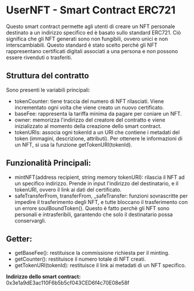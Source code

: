 # UserNFT - Smart Contract ERC721

Questo smart contract permette agli utenti di creare un NFT personale destinato a un indirizzo specifico ed è basato sullo standard ERC721. Ciò significa che gli NFT generati sono non fungibili, ovvero unici e non interscambiabili. Questo standard è stato scelto perché gli NFT rappresentano certificati digitali associati a una persona e non possono essere rivenduti o trasferiti.

## Struttura del contratto

Sono presenti le variabili principali:

- tokenCounter: tiene traccia del numero di NFT rilasciati. Viene incrementato ogni volta che viene creato un nuovo certificato.
- baseFee: rappresenta la tariffa minima da pagare per coniare un NFT.
- owner: memorizza l'indirizzo del creatore del contratto e viene inizializzato al momento della creazione dello smart contract.
- tokenURIs: associa ogni tokenId a un URI che contiene i metadati del token (immagini, descrizione, attributi). Per ottenere le informazioni di un NFT, si usa la funzione getTokenURI(tokenId).

## Funzionalità Principali:
- mintNFT(address recipient, string memory tokenURI): rilascia il NFT ad un specifico indirizzo. Prende in input l'indirizzo del destinatario, e il tokenURI, ovvero il link ai dati del certificato. 
- safeTransferFrom, transferFrom, _safeTransfer: funzioni sovrascritte per impedire il trasferimento degli NFT, e tutte bloccano il trasferimento con un errore soulBoundToken(). Questo è fatto perchè gli NFT sono personali e intrasferibili, garantendo che solo il destinatario possa conservargli.

## Getter:
- getBaseFee(): restituisce la commissione richiesta per il minting.
- getCounter(): restituisce il numero totale di NFT creati.
- getTokenURI(tokenId): restituisce il link ai metadati di un NFT specifico.

**Indirizzo dello smart contract:** 0x3e1a9dE3ac110F6b5b5cf043CED6f4c70E08e58f
